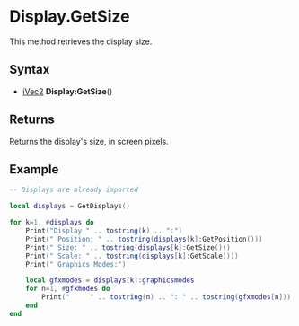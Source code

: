 # Display.GetSize

This method retrieves the display size.

## Syntax

- [iVec2](iVec2.md) **Display:GetSize**()

## Returns

Returns the display's size, in screen pixels.

## Example

```lua
-- Displays are already imported

local displays = GetDisplays()

for k=1, #displays do
    Print("Display " .. tostring(k) .. ":")
    Print(" Position: " .. tostring(displays[k]:GetPosition()))
    Print(" Size: " .. tostring(displays[k]:GetSize()))
    Print(" Scale: " .. tostring(displays[k]:GetScale()))
    Print(" Graphics Modes:")

    local gfxmodes = displays[k]:graphicsmodes
    for n=1, #gfxmodes do
        Print("     " .. tostring(n) .. ": " .. tostring(gfxmodes[n]))
    end
end

```

